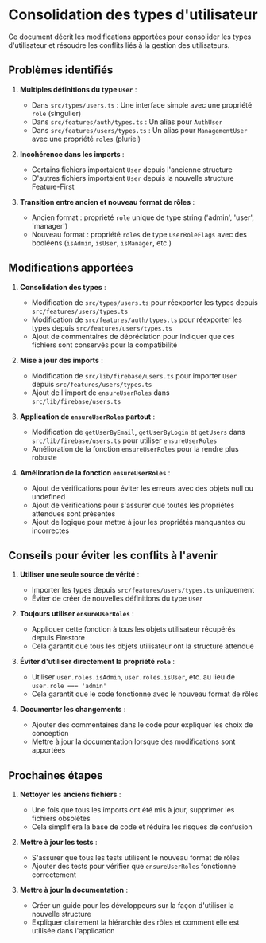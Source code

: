 # Consolidation des types d'utilisateur

Ce document décrit les modifications apportées pour consolider les types d'utilisateur et résoudre les conflits liés à la gestion des utilisateurs.

## Problèmes identifiés

1. **Multiples définitions du type `User`** :
   - Dans `src/types/users.ts` : Une interface simple avec une propriété `role` (singulier)
   - Dans `src/features/auth/types.ts` : Un alias pour `AuthUser`
   - Dans `src/features/users/types.ts` : Un alias pour `ManagementUser` avec une propriété `roles` (pluriel)

2. **Incohérence dans les imports** :
   - Certains fichiers importaient `User` depuis l'ancienne structure
   - D'autres fichiers importaient `User` depuis la nouvelle structure Feature-First

3. **Transition entre ancien et nouveau format de rôles** :
   - Ancien format : propriété `role` unique de type string ('admin', 'user', 'manager')
   - Nouveau format : propriété `roles` de type `UserRoleFlags` avec des booléens (`isAdmin`, `isUser`, `isManager`, etc.)

## Modifications apportées

1. **Consolidation des types** :
   - Modification de `src/types/users.ts` pour réexporter les types depuis `src/features/users/types.ts`
   - Modification de `src/features/auth/types.ts` pour réexporter les types depuis `src/features/users/types.ts`
   - Ajout de commentaires de dépréciation pour indiquer que ces fichiers sont conservés pour la compatibilité

2. **Mise à jour des imports** :
   - Modification de `src/lib/firebase/users.ts` pour importer `User` depuis `src/features/users/types.ts`
   - Ajout de l'import de `ensureUserRoles` dans `src/lib/firebase/users.ts`

3. **Application de `ensureUserRoles` partout** :
   - Modification de `getUserByEmail`, `getUserByLogin` et `getUsers` dans `src/lib/firebase/users.ts` pour utiliser `ensureUserRoles`
   - Amélioration de la fonction `ensureUserRoles` pour la rendre plus robuste

4. **Amélioration de la fonction `ensureUserRoles`** :
   - Ajout de vérifications pour éviter les erreurs avec des objets null ou undefined
   - Ajout de vérifications pour s'assurer que toutes les propriétés attendues sont présentes
   - Ajout de logique pour mettre à jour les propriétés manquantes ou incorrectes

## Conseils pour éviter les conflits à l'avenir

1. **Utiliser une seule source de vérité** :
   - Importer les types depuis `src/features/users/types.ts` uniquement
   - Éviter de créer de nouvelles définitions du type `User`

2. **Toujours utiliser `ensureUserRoles`** :
   - Appliquer cette fonction à tous les objets utilisateur récupérés depuis Firestore
   - Cela garantit que tous les objets utilisateur ont la structure attendue

3. **Éviter d'utiliser directement la propriété `role`** :
   - Utiliser `user.roles.isAdmin`, `user.roles.isUser`, etc. au lieu de `user.role === 'admin'`
   - Cela garantit que le code fonctionne avec le nouveau format de rôles

4. **Documenter les changements** :
   - Ajouter des commentaires dans le code pour expliquer les choix de conception
   - Mettre à jour la documentation lorsque des modifications sont apportées

## Prochaines étapes

1. **Nettoyer les anciens fichiers** :
   - Une fois que tous les imports ont été mis à jour, supprimer les fichiers obsolètes
   - Cela simplifiera la base de code et réduira les risques de confusion

2. **Mettre à jour les tests** :
   - S'assurer que tous les tests utilisent le nouveau format de rôles
   - Ajouter des tests pour vérifier que `ensureUserRoles` fonctionne correctement

3. **Mettre à jour la documentation** :
   - Créer un guide pour les développeurs sur la façon d'utiliser la nouvelle structure
   - Expliquer clairement la hiérarchie des rôles et comment elle est utilisée dans l'application
